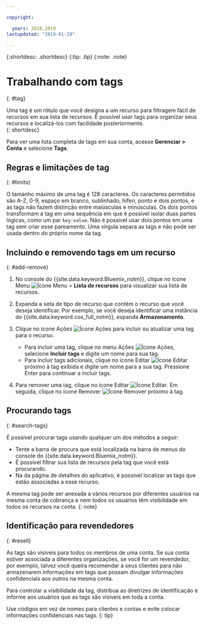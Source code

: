 ```yaml
---

copyright:

  years: 2018,2019
lastupdated: "2019-01-29"

---
```


{:shortdesc: .shortdesc}
{:tip: .tip}
{:note: .note}


# Trabalhando com tags
{: #tag}

Uma tag é um rótulo que você designa a um recurso para filtragem fácil de recursos em sua lista de recursos. É possível usar tags para organizar seus recursos e localizá-los com facilidade posteriormente.  
{: shortdesc}

Para ver uma lista completa de tags em sua conta, acesse **Gerenciar > Conta** e selecione **Tags**.

## Regras e limitações de tag
{: #limits}

O tamanho máximo de uma tag é 128 caracteres. Os caracteres permitidos são A-Z, 0-9, espaço em branco, sublinhado, hífen, ponto e dois pontos, e as tags não fazem distinção entre maiúsculas e minúsculas. Os dois pontos transformam a tag em uma sequência em que é possível isolar duas partes lógicas, como um par `key:value`. Não é possível usar dois pontos em uma tag sem criar esse pareamento. Uma vírgula separa as tags e não pode ser usada dentro do próprio nome da tag.


## Incluindo e removendo tags em um recurso
{: #add-remove}

1. No console do {{site.data.keyword.Bluemix_notm}}, clique no ícone Menu ![Ícone Menu](../icons/icon_hamburger.svg) > **Lista de recursos** para visualizar sua lista de recursos. 
2. Expanda a seta de tipo de recurso que contém o recurso que você deseja identificar. Por exemplo, se você deseja identificar uma instância do {{site.data.keyword.cos_full_notm}}, expanda **Armazenamento**.  
3. Clique no ícone Ações ![Ícone Ações](../icons/action-menu-icon.svg) para incluir ou atualizar uma tag para o recurso. 

    * Para incluir uma tag, clique no menu Ações ![Ícone Ações](../icons/action-menu-icon.svg), selecione **Incluir tags** e digite um nome para sua tag. 
    * Para incluir tags adicionais, clique no ícone Editar ![Ícone Editar](../icons/edit-tagging.svg) próximo à tag exibida e digite um nome para a sua tag. Pressione Enter para continuar a incluir tags.
4. Para remover uma tag, clique no ícone Editar ![Ícone Editar](../icons/edit-tagging.svg). Em seguida, clique no ícone Remover ![Ícone Remover](../icons/close-tagging.svg) próximo à tag. 

## Procurando tags
{: #search-tags}

É possível procurar tags usando qualquer um dos métodos a seguir:

  * Tente a barra de procura que está localizada na barra de menus do console do {{site.data.keyword.Bluemix_notm}}.
  * É possível filtrar sua lista de recursos pela tag que você está procurando.
  * Na da página de detalhes do aplicativo, é possível localizar as tags que estão associadas a esse recurso.

A mesma tag pode ser anexada a vários recursos por diferentes usuários na mesma conta de cobrança e nem todos os usuários têm visibilidade em todos os recursos na conta.
{: note}


## Identificação para revendedores
{: #resell}

As tags são visíveis para todos os membros de uma conta.
Se sua conta estiver associada a diferentes organizações, se você for um revendedor, por exemplo, talvez você queira recomendar a seus clientes para não armazenarem informações em tags que possam divulgar informações confidenciais aos outros na mesma conta.

Para controlar a visibilidade da tag, distribua as diretrizes de identificação e informe aos usuários que as tags são visíveis em toda a conta. 

Use códigos em vez de nomes para clientes e contas e evite colocar informações confidenciais nas tags.
{: tip}

